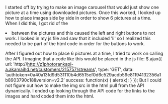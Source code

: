 I started off by trying to make an image carousel that would just show one picture at a time using downloaded pictures. Once this worked, I looked up how to place images side by side in order to show 6 pictures at a time. When I did this, I got rid of the </li> <li> between the pictures and this caused the left and right buttons to not work. I looked in my js file and saw that it included 'li' so I realized this needed to be part of the html code in order for the buttons to work.

After I figured out how to place 6 pictures at a time, I tried to work on calling the API.
I imagine that a code like this would be placed in the js file: 
$.ajax({
    url: 'http://http://z1photorankapi-a.akamaihd.net/customers/215757/streams',
    type: ‘GET’,
    data: ‘authtoken=0a40a13fd9d531110b4d6515ef0d6c529acdb59e81194132356a1b8903790c18&version=v2.2’
    success: function(x) { alert(x); }
});
But I could not figure out how to make the img src in the html pull from the API dynamically. I ended up looking through the API code for the links to the images and hard coded them into the html. 
